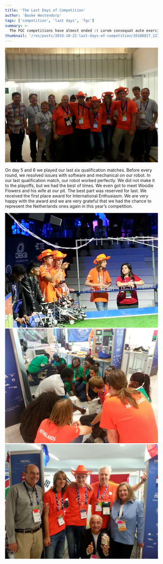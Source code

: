 ```yaml
---
title: 'The Last Days of Competition'
author: 'Bauke Westendorp'
tags: ['competition', 'last days', 'fgc']
summary: >-
  The FGC competitions have almost ended :( Lorem consequat aute exercitation dolor excepteur. Enim enim eu dolore exercitation officia exercitation consectetur consectetur in reprehenderit irure et commodo nisi. Excepteur amet in aliquip culpa non amet. In aliqua velit tempor minim enim quis.
thumbnail: '/res/posts/2019-10-22-last-days-of-competition/20180817_123322.jpg'
---
```


![team-image-1]

On day 5 and 6 we played our last six qualification matches. Before every round, we resolved issues with software and mechanical on our robot. In our last qualification match, our robot worked perfectly. We did not make it to the playoffs, but we had the best of times. We even got to meet Woodie Flowers and his wife at our pit. The best part was reserved for last. We received the first place award for International Enthusiasm. We are very happy with the award and we are very grateful that we had the chance to represent the Netherlands ones again in this year’s competition.

![match]
![consultation]
![team-image-2]

[team-image-1]: /res/posts/2019-10-22-last-days-of-competition/20180818_140104.jpg
[match]: /res/posts/2019-10-22-last-days-of-competition/20180817_123322.jpg
[consultation]: /res/posts/2019-10-22-last-days-of-competition/20180817_163248.jpg
[team-image-2]: /res/posts/2019-10-22-last-days-of-competition/20180818_124438.jpg
